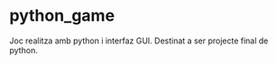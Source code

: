 python_game
===========

Joc realitza amb python i interfaz GUI. Destinat a ser projecte final de python.